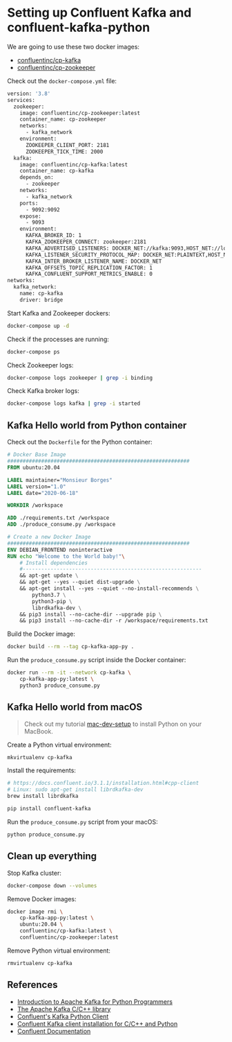 # Setting up Confluent Kafka and confluent-kafka-python

We are going to use these two docker images:

* [confluentinc/cp-kafka
](https://hub.docker.com/r/confluentinc/cp-kafka)
* [confluentinc/cp-zookeeper](https://hub.docker.com/r/confluentinc/cp-zookeeper)

Check out the `docker-compose.yml` file:

```dockerfile
version: '3.8'
services:
  zookeeper:
    image: confluentinc/cp-zookeeper:latest
    container_name: cp-zookeeper
    networks:
      - kafka_network
    environment:
      ZOOKEEPER_CLIENT_PORT: 2181
      ZOOKEEPER_TICK_TIME: 2000
  kafka:
    image: confluentinc/cp-kafka:latest
    container_name: cp-kafka
    depends_on:
      - zookeeper
    networks:
      - kafka_network
    ports:
      - 9092:9092
    expose:
      - 9093
    environment:
      KAFKA_BROKER_ID: 1
      KAFKA_ZOOKEEPER_CONNECT: zookeeper:2181
      KAFKA_ADVERTISED_LISTENERS: DOCKER_NET://kafka:9093,HOST_NET://localhost:9092
      KAFKA_LISTENER_SECURITY_PROTOCOL_MAP: DOCKER_NET:PLAINTEXT,HOST_NET:PLAINTEXT
      KAFKA_INTER_BROKER_LISTENER_NAME: DOCKER_NET
      KAFKA_OFFSETS_TOPIC_REPLICATION_FACTOR: 1
      KAFKA_CONFLUENT_SUPPORT_METRICS_ENABLE: 0
networks:
  kafka_network:
    name: cp-kafka
    driver: bridge
```

Start Kafka and Zookeeper dockers:

```bash
docker-compose up -d
```

Check if the processes are running:

```bash
docker-compose ps
```

Check Zookeeper logs:

```bash
docker-compose logs zookeeper | grep -i binding
```

Check Kafka broker logs:

```bash
docker-compose logs kafka | grep -i started
```

## Kafka Hello world from Python container

Check out the `Dockerfile` for the Python container:

```dockerfile
# Docker Base Image
###########################################################
FROM ubuntu:20.04

LABEL maintainer="Monsieur Borges"
LABEL version="1.0"
LABEL date="2020-06-18"

WORKDIR /workspace

ADD ./requirements.txt /workspace
ADD ./produce_consume.py /workspace

# Create a new Docker Image
###########################################################
ENV DEBIAN_FRONTEND noninteractive
RUN echo "Welcome to the World baby!"\
    # Install dependencies
    #----------------------------------------------------------
    && apt-get update \
    && apt-get --yes --quiet dist-upgrade \
    && apt-get install --yes --quiet --no-install-recommends \
        python3.7 \
        python3-pip \
        librdkafka-dev \
    && pip3 install --no-cache-dir --upgrade pip \
    && pip3 install --no-cache-dir -r /workspace/requirements.txt
```

Build the Docker image:

```bash
docker build --rm --tag cp-kafka-app-py .
```

Run the `produce_consume.py` script inside the Docker container:

```bash
docker run --rm -it --network cp-kafka \
    cp-kafka-app-py:latest \
    python3 produce_consume.py
```

## Kafka Hello world from macOS

> Check out my tutorial [mac-dev-setup](https://github.com/monsieurborges/mac-setup) to install Python on your MacBook.

Create a Python virtual environment:

```bash
mkvirtualenv cp-kafka
```

Install the requirements:

```bash
# https://docs.confluent.io/3.1.1/installation.html#cpp-client
# Linux: sudo apt-get install librdkafka-dev
brew install librdkafka
```

```bash
pip install confluent-kafka
```

Run the `produce_consume.py` script from your macOS:

```bash
python produce_consume.py
```

## Clean up everything

Stop Kafka cluster:

```bash
docker-compose down --volumes
```

Remove Docker images:

```bash
docker image rmi \
    cp-kafka-app-py:latest \
    ubuntu:20.04 \
    confluentinc/cp-kafka:latest \
    confluentinc/cp-zookeeper:latest
```

Remove Python virtual environment:

```bash
rmvirtualenv cp-kafka
```

## References

* [Introduction to Apache Kafka for Python Programmers](https://www.confluent.io/blog/introduction-to-apache-kafka-for-python-programmers/)
* [The Apache Kafka C/C++ library](https://github.com/edenhill/librdkafka)
* [Confluent's Kafka Python Client](https://github.com/confluentinc/confluent-kafka-python)
* [Confluent Kafka client installation for C/C++ and Python](https://docs.confluent.io/3.1.1/installation.html#cpp-client)
* [Confluent Documentation](https://docs.confluent.io/current/)
